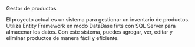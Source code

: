 Gestor de productos

El proyecto actual es un sistema para gestionar un inventario de productos. Utiliza Entity Framework en modo DataBase firts  con SQL Server para almacenar los datos. 
Con este sistema, puedes agregar, ver, editar y eliminar productos de manera fácil y eficiente.
